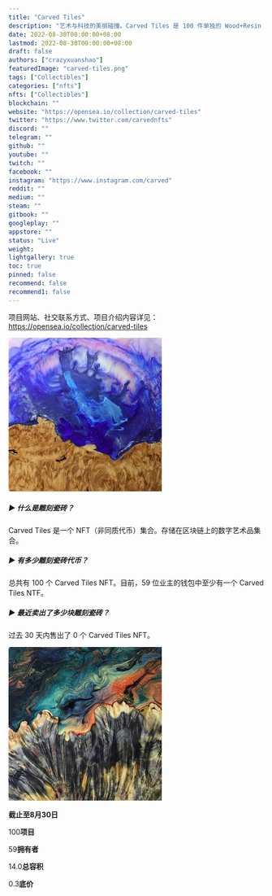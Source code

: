```yaml
---
title: "Carved Tiles"
description: "艺术与科技的美丽碰撞。Carved Tiles 是 100 件单独的 Wood+Resin 艺术作品的集合。每个实体部件都镶嵌在坚固的金属框架中，并通过二维码连接到它的数字孪生体。"
date: 2022-08-30T00:00:00+08:00
lastmod: 2022-08-30T00:00:00+08:00
draft: false
authors: ["crazyxuanshao"]
featuredImage: "carved-tiles.png"
tags: ["Collectibles"]
categories: ["nfts"]
nfts: ["Collectibles"]
blockchain: ""
website: "https://opensea.io/collection/carved-tiles"
twitter: "https://www.twitter.com/carvednfts"
discord: ""
telegram: ""
github: ""
youtube: ""
twitch: ""
facebook: ""
instagram: "https://www.instagram.com/carved"
reddit: ""
medium: ""
steam: ""
gitbook: ""
googleplay: ""
appstore: ""
status: "Live"
weight: 
lightgallery: true
toc: true
pinned: false
recommend: false
recommend1: false
---
```

项目网站、社交联系方式、项目介绍内容详见：https://opensea.io/collection/carved-tiles

![unnamed](unnamed.png)

##### ▶ 什么是雕刻瓷砖？

Carved Tiles 是一个 NFT（非同质代币）集合。存储在区块链上的数字艺术品集合。

##### ▶ 有多少雕刻瓷砖代币？

总共有 100 个 Carved Tiles NFT。目前，59 位业主的钱包中至少有一个 Carved Tiles NTF。

##### ▶ 最近卖出了多少块雕刻瓷砖？

过去 30 天内售出了 0 个 Carved Tiles NFT。

![unnamedasd](unnamedasd.png)

**截止至8月30日**

100**项目**

59**拥有者**

14.0**总容积**

0.3**底价**